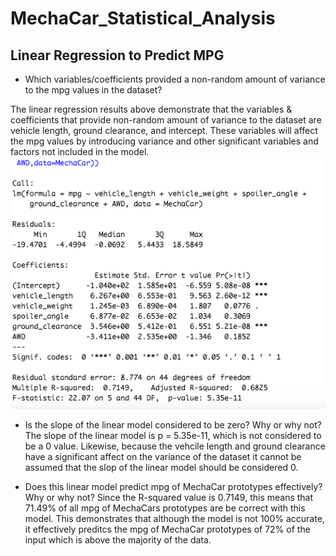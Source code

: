 # MechaCar_Statistical_Analysis

## Linear Regression to Predict MPG
- Which variables/coefficients provided a non-random amount of variance to the mpg values in the dataset?

The linear regression results above demonstrate that the variables & coefficients that provide non-random amount of variance to the dataset are vehicle length, ground clearance, and intercept. These variables will affect the mpg values by introducing variance and other significant variables and factors not included in the model.
![alt_text](https://github.com/NassimNatA/MechaCar_Statistical_Analysis/blob/main/D1.png)

 - Is the slope of the linear model considered to be zero? Why or why not?
 The slope of the linear model is p = 5.35e-11, which is not considered to be a 0 value. Likewise, because the vehcile length and ground clearance have a significant affect on the variance of the dataset it cannot be assumed that the slop of the linear model should be considered 0. 
 
 - Does this linear model predict mpg of MechaCar prototypes effectively? Why or why not?
 Since the R-squared value is 0.7149, this means that 71.49% of all mpg of MechaCars prototypes are be correct with this model. This demonstrates that although the model is not 100% accurate, it effectively preditcs the mpg of MechaCar prototypes of 72% of the input which is above the majority of the data. 
 
 
